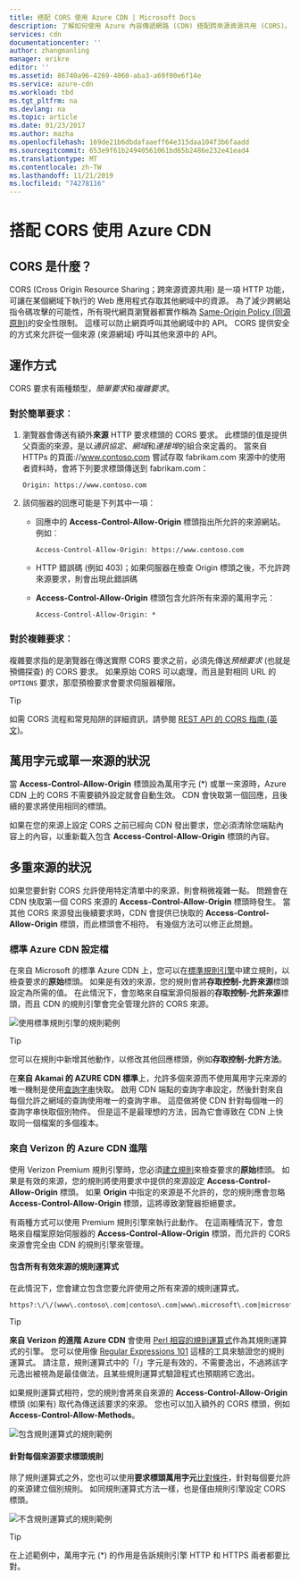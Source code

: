 ```yaml
---
title: 搭配 CORS 使用 Azure CDN | Microsoft Docs
description: 了解如何使用 Azure 內容傳遞網路 (CDN) 搭配跨來源資源共用 (CORS)。
services: cdn
documentationcenter: ''
author: zhangmanling
manager: erikre
editor: ''
ms.assetid: 86740a96-4269-4060-aba3-a69f00e6f14e
ms.service: azure-cdn
ms.workload: tbd
ms.tgt_pltfrm: na
ms.devlang: na
ms.topic: article
ms.date: 01/23/2017
ms.author: mazha
ms.openlocfilehash: 169de21b6dbdafaaeff64e315daa104f3b6faadd
ms.sourcegitcommit: 653e9f61b24940561061bd65b2486e232e41ead4
ms.translationtype: MT
ms.contentlocale: zh-TW
ms.lasthandoff: 11/21/2019
ms.locfileid: "74278116"
---
```

# <a name="using-azure-cdn-with-cors"></a>搭配 CORS 使用 Azure CDN
## <a name="what-is-cors"></a>CORS 是什麼？
CORS (Cross Origin Resource Sharing；跨來源資源共用) 是一項 HTTP 功能，可讓在某個網域下執行的 Web 應用程式存取其他網域中的資源。 為了減少跨網站指令碼攻擊的可能性，所有現代網頁瀏覽器都實作稱為 [Same-Origin Policy (同源原則)](https://www.w3.org/Security/wiki/Same_Origin_Policy)的安全性限制。  這樣可以防止網頁呼叫其他網域中的 API。  CORS 提供安全的方式來允許從一個來源 (來源網域) 呼叫其他來源中的 API。

## <a name="how-it-works"></a>運作方式
CORS 要求有兩種類型，*簡單要求*和*複雜要求*。

### <a name="for-simple-requests"></a>對於簡單要求︰

1. 瀏覽器會傳送有額外**來源** HTTP 要求標頭的 CORS 要求。 此標頭的值是提供父頁面的來源，是以*通訊協定*、*網域*和*連接埠*的組合來定義的。  當來自 HTTPs 的頁面\://www.contoso.com 嘗試存取 fabrikam.com 來源中的使用者資料時，會將下列要求標頭傳送到 fabrikam.com：

   `Origin: https://www.contoso.com`

2. 該伺服器的回應可能是下列其中一項：

   * 回應中的 **Access-Control-Allow-Origin** 標頭指出所允許的來源網站。 例如︰

     `Access-Control-Allow-Origin: https://www.contoso.com`

   * HTTP 錯誤碼 (例如 403)；如果伺服器在檢查 Origin 標頭之後，不允許跨來源要求，則會出現此錯誤碼

   * **Access-Control-Allow-Origin** 標頭包含允許所有來源的萬用字元：

     `Access-Control-Allow-Origin: *`

### <a name="for-complex-requests"></a>對於複雜要求︰

複雜要求指的是瀏覽器在傳送實際 CORS 要求之前，必須先傳送*預檢要求* (也就是預備探查) 的 CORS 要求。 如果原始 CORS 可以處理，而且是對相同 URL 的 `OPTIONS` 要求，那麼預檢要求會要求伺服器權限。

> [!TIP]
> 如需 CORS 流程和常見陷阱的詳細資訊，請參閱 [REST API 的 CORS 指南 (英文)](https://www.moesif.com/blog/technical/cors/Authoritative-Guide-to-CORS-Cross-Origin-Resource-Sharing-for-REST-APIs/)。
>
>

## <a name="wildcard-or-single-origin-scenarios"></a>萬用字元或單一來源的狀況
當 **Access-Control-Allow-Origin** 標頭設為萬用字元 (\*) 或單一來源時，Azure CDN 上的 CORS 不需要額外設定就會自動生效。  CDN 會快取第一個回應，且後續的要求將使用相同的標頭。

如果在您的來源上設定 CORS 之前已經向 CDN 發出要求，您必須清除您端點內容上的內容，以重新載入包含 **Access-Control-Allow-Origin** 標頭的內容。

## <a name="multiple-origin-scenarios"></a>多重來源的狀況
如果您要針對 CORS 允許使用特定清單中的來源，則會稍微複雜一點。 問題會在 CDN 快取第一個 CORS 來源的 **Access-Control-Allow-Origin** 標頭時發生。  當其他 CORS 來源發出後續要求時，CDN 會提供已快取的 **Access-Control-Allow-Origin** 標頭，而此標頭會不相符。  有幾個方法可以修正此問題。

### <a name="azure-cdn-standard-profiles"></a>標準 Azure CDN 設定檔
在來自 Microsoft 的標準 Azure CDN 上，您可以在[標準規則引擎](cdn-standard-rules-engine-reference.md)中建立規則，以檢查要求的**原始**標頭。 如果是有效的來源，您的規則會將**存取控制-允許來源**標頭設定為所需的值。 在此情況下，會忽略來自檔案源伺服器的**存取控制-允許來源**標頭，而且 CDN 的規則引擎會完全管理允許的 CORS 來源。

![使用標準規則引擎的規則範例](./media/cdn-cors/cdn-standard-cors.png)

> [!TIP]
> 您可以在規則中新增其他動作，以修改其他回應標頭，例如**存取控制-允許方法**。
> 

在**來自 Akamai 的 AZURE CDN 標準**上，允許多個來源而不使用萬用字元來源的唯一機制是使用[查詢字串](cdn-query-string.md)快取。 啟用 CDN 端點的查詢字串設定，然後針對來自每個允許之網域的查詢使用唯一的查詢字串。 這麼做將使 CDN 針對每個唯一的查詢字串快取個別物件。 但是這不是最理想的方法，因為它會導致在 CDN 上快取同一個檔案的多個複本。  

### <a name="azure-cdn-premium-from-verizon"></a>來自 Verizon 的 Azure CDN 進階
使用 Verizon Premium 規則引擎時，您必須[建立規則](cdn-rules-engine.md)來檢查要求的**原始**標頭。  如果是有效的來源，您的規則將使用要求中提供的來源設定 **Access-Control-Allow-Origin** 標頭。  如果 **Origin** 中指定的來源是不允許的，您的規則應會忽略 **Access-Control-Allow-Origin** 標頭，這將導致瀏覽器拒絕要求。 

有兩種方式可以使用 Premium 規則引擎來執行此動作。 在這兩種情況下，會忽略來自檔案原始伺服器的 **Access-Control-Allow-Origin** 標頭，而允許的 CORS 來源會完全由 CDN 的規則引擎來管理。

#### <a name="one-regular-expression-with-all-valid-origins"></a>包含所有有效來源的規則運算式
在此情況下，您會建立包含您要允許使用之所有來源的規則運算式。 

    https?:\/\/(www\.contoso\.com|contoso\.com|www\.microsoft\.com|microsoft.com\.com)$

> [!TIP]
> **來自 Verizon 的進階 Azure CDN** 會使用 [Perl 相容的規則運算式](https://pcre.org/)作為其規則運算式的引擎。  您可以使用像 [Regular Expressions 101](https://regex101.com/) 這樣的工具來驗證您的規則運算式。  請注意，規則運算式中的「/」字元是有效的，不需要逸出，不過將該字元逸出被視為是最佳做法，且某些規則運算式驗證程式也預期將它逸出。
> 
> 

如果規則運算式相符，您的規則會將來自來源的 **Access-Control-Allow-Origin** 標頭 (如果有) 取代為傳送該要求的來源。  您也可以加入額外的 CORS 標頭，例如 **Access-Control-Allow-Methods**。

![包含規則運算式的規則範例](./media/cdn-cors/cdn-cors-regex.png)

#### <a name="request-header-rule-for-each-origin"></a>針對每個來源要求標頭規則
除了規則運算式之外，您也可以使用**要求標頭萬用字元**[比對條件](/previous-versions/azure/mt757336(v=azure.100)#match-conditions)，針對每個要允許的來源建立個別規則。 如同規則運算式方法一樣，也是僅由規則引擎設定 CORS 標頭。 

![不含規則運算式的規則範例](./media/cdn-cors/cdn-cors-no-regex.png)

> [!TIP]
> 在上述範例中，萬用字元 (*) 的作用是告訴規則引擎 HTTP 和 HTTPS 兩者都要比對。
> 
> 



